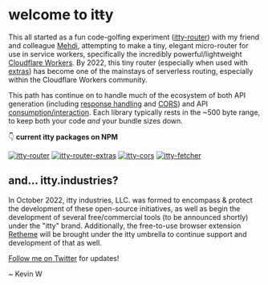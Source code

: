 # welcome to <span class="accent">it<strike>t</strike>y</span>

This all started as a fun code-golfing experiment ([itty-router](https://npmjs.com/package/itty-router)) with my friend and colleague [Mehdi](https://twitter.com/mehdi_vasigh), attempting to make a tiny, elegant micro-router for use in service workers, specifically the incredibly powerful/lightweight [Cloudflare Workers](https://workers.cloudflare.com/).  By 2022, this tiny router (especially when used with [extras](https://npmjs.com/package/itty-router-extras)) has become one of the mainstays of serverless routing, especially within the Cloudflare Workers community.

This path has continue on to handle much of the ecosystem of both API generation (including [response handling](https://npmjs.com/package/itty-router-extras) and [CORS](https://npmjs.com/package/itty-cors)) and API [consumption/interaction](https://npmjs.com/package/itty-fetcher).  Each library typically rests in the ~500 byte range, to keep both your code *and* your bundle sizes down.

👇 **current itty packages on NPM**

[![itty-router](https://img.shields.io/npm/dw/itty-router?style=for-the-badge&logo=npm&color=ded&label=itty-router)](https://npmjs.com/package/itty-router)
[![itty-router-extras](https://img.shields.io/npm/dw/itty-router-extras?style=for-the-badge&logo=npm&color=ded&label=itty-router-extras)](https://npmjs.com/package/itty-router-extras)
[![itty-cors](https://img.shields.io/npm/dw/itty-cors?style=for-the-badge&logo=npm&color=ded&label=itty-cors)](https://npmjs.com/package/itty-cors)
[![itty-fetcher](https://img.shields.io/npm/dw/itty-fetcher?style=for-the-badge&logo=npm&color=ded&label=itty-fetcher)](https://npmjs.com/package/itty-fetcher)

## and... itty.industries?

In October 2022, itty industries, LLC. was formed to encompass & protect the development of these open-source initiatives, as well as begin the development of several free/commercial tools (to be announced shortly) under the "itty" brand.  Additionally, the free-to-use browser extension [Retheme](https://retheme.org) will be brought under the itty umbrella to continue support and development of that as well.

[Follow me on Twitter](https://twitter.com/kevinrwhitley) for updates!

~ Kevin W

<style lang="scss">
  img {
    width: auto;
  }
</style>
